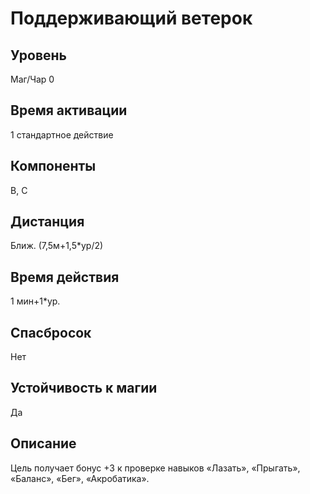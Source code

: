 # Поддерживающий ветерок

## Уровень
Маг/Чар 0
## Время активации
1 стандартное действие
## Компоненты
В, С
## Дистанция
Ближ. (7,5м+1,5*ур/2)
## Время действия
1 мин+1\*ур.
## Спасбросок
Нет
## Устойчивость к магии
Да
## Описание
Цель получает бонус +3 к проверке навыков «Лазать», «Прыгать», «Баланс», «Бег», «Акробатика».
